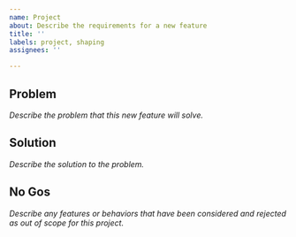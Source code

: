 ```yaml
---
name: Project
about: Describe the requirements for a new feature
title: ''
labels: project, shaping
assignees: ''

---
```


## Problem

_Describe the problem that this new feature will solve._

## Solution

_Describe the solution to the problem._

## No Gos

_Describe any features or behaviors that have been considered and rejected as out of scope for this project._
